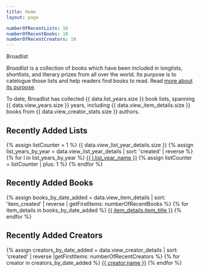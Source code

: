 ```yaml
---
title: Home
layout: page

numberOfRecentLists: 10
numberOfRecentBooks: 10
numberOfRecentCreators: 10
---
```


Broadlist

*Broadlist* is a collection of books which have been included in longlists, shortlists, and literary prizes from all over the world. Its purpose is to catelogue those lists and help readers find books to read. Read [more about its purpose](/purpose).

To date, Broadlist has collected {{ data.list_years.size }} book lists, spanning {{ data.view_years.size }} years, including {{ data.view_item_details.size }} books from {{ data.view_creator_stats.size }} authors.

## Recently Added Lists
{% assign listCounter = 1 %}
{{ data.view_list_year_details.size }}
{% assign list_years_by_year = data.view_list_year_details | sort: 'created' | reverse %}
{% for l in list_years_by_year %}
<a href="{{ l | getListYearPermalink }}">{{ l.list_year_name }}</a>
{% assign listCounter = listCounter | plus: 1 %}
{% endfor %}

## Recently Added Books
{% assign books_by_date_added = data.view_item_details | sort: 'item_created' | reverse | getFirstItems: numberOfRecentBooks %}
{% for item_details in books_by_date_added %}
<a href="/books/{{ item_details.item_slug }}">{{ item_details.item_title }}</a>
{% endfor %}

## Recently Added Creators
{% assign creators_by_date_added = data.view_creator_details | sort: 'created' | reverse |getFirstItems: numberOfRecentCreators %}
{% for creator in creators_by_date_added %}
<a href="/creators/{{ creator.slug }}">{{ creator.name }}</a>
{% endfor %}